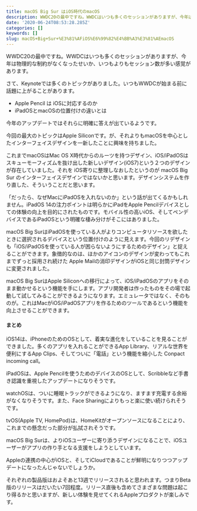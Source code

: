 ```yaml
---
title: macOS Big Sur はiOS時代のmacOS
description: WWDC20の最中ですね。WWDCはいつも多くのセッションがありますが、今年は物理的な制約がなくなったせいか、いつもよりもセッション数が多い感覚があります。
date: '2020-06-24T08:53:28.285Z'
categories: []
keywords: []
slug: macOS+Big+Sur+%E3%81%AFiOS%E6%99%82%E4%BB%A3%E3%81%AEmacOS
---
```

WWDC20の最中ですね。WWDCはいつも多くのセッションがありますが、今年は物理的な制約がなくなったせいか、いつもよりもセッション数が多い感覚があります。

さて、Keynoteでは多くのトピックがありました。いつもWWDCが始まる前に話題に上がることがあります。

*   Apple Pencil は iOSに対応するのか
*   iPadOSとmacOSの位置付けの違いとは

今年のアップデートではそれらに明確に答えが出ているようです。

今回の最大のトピックはApple Siliconです。が、それよりもmacOSを中心としたインターフェイスデザインを一新したことに興味を持ちました。

これまでmacOSはMac OS X時代からのルーツを持つデザイン、iOS/iPadOSはスキューモーフィズムを抜け出した新しいデザイン(iOS7)という２つのデザインが存在していました。それを iOS寄りに整理しなおしたというのが macOS Big Sur のインターフェイスデザインではないかと思います。デザインシステムを作り直した、そういうことだと思います。

「だったら、なぜMacにiPadOSを入れないのか」という話が出てくるかもしれません。iPadOS 14の注力ポイントは明らかにiPadをApple Pencilデバイスとしての体験の向上を目的にされたものです。モバイル性の高いiOS、そしてペンデバイスであるiPadOSという明確な棲み分けがそこにはありました。

macOS Big SurはiPadOSを使っている人がよりコンピュータリソースを欲したときに選択されるデバイスという位置付けのように見えます。今回のリデザインも「iOS/iPadOSを使っている人が困らないようにするためのデザイン」と捉えることができます。象徴的なのは、ほかのアイコンのデザインが変わってもこれまでずっと採用され続けた Apple Mailの消印デザインがiOSと同じ封筒デザインに変更されました。

macOS Big SurはApple Siliconへの移行によって、iOS/iPadOSのアプリをそのまま動かせるという機能を手にします。アプリ開発者は作ったものをその場で起動して試してみることができるようになります。エミュレータではなく、そのものが。これはMacがiOS/iPadOSアプリを作るためのツールであるという機能を向上させることができます。

#### まとめ

iOS14は、iPhoneのためのOSとして、着実な進化をしていることを見ることができました。多くのアプリを入れることができるApp Library、リアルな世界を便利にするApp Clips、そしてついに「電話」という機能を縮小した Conpact incoming call。

iPadOSは、Apple Pencilを使うためのデバイスのOSとして、Scribbleなど手書き認識を重視したアップデートになりそうです。

watchOSは、ついに睡眠トラックができるようになり、ますます充電する余裕がなくなりそうです。また、Face Sharingによりもっと楽に使い続けられそうです。

tvOS(Apple TV, HomePod)は、HomeKitがオープンソースになることにより、これまでの懸念だった部分が払拭されそうです。

macOS Big Surは、よりiOSユーザーに寄り添うデザインになることで、iOSユーザーがアプリの作り手となる支援をしようとしています。

Appleの連携の中心がiOSと、そしてiCloudであることが鮮明になりつつアップデートになったんじゃないでしょうか。

それぞれの製品版はおよそあと13週でリリースされると思われます。つまりBeta版のリリースはだいたい7回程度。リリース直後も含めてさまざまな問題は起こり得るかと思いますが、新しい体験を見せてくれるAppleプロダクトが楽しみです。